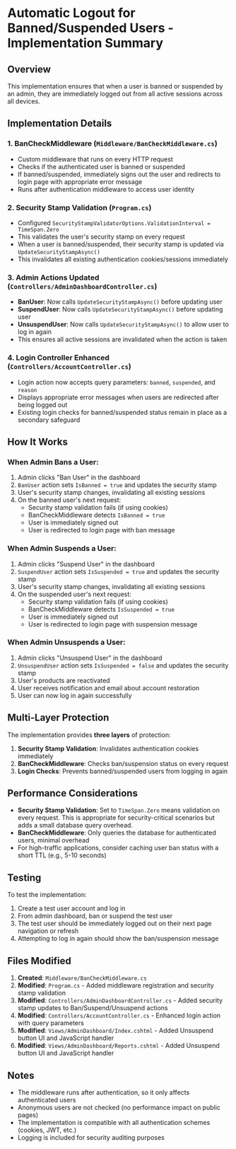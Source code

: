 # Automatic Logout for Banned/Suspended Users - Implementation Summary

## Overview
This implementation ensures that when a user is banned or suspended by an admin, they are immediately logged out from all active sessions across all devices.

## Implementation Details

### 1. **BanCheckMiddleware** (`Middleware/BanCheckMiddleware.cs`)
- Custom middleware that runs on every HTTP request
- Checks if the authenticated user is banned or suspended
- If banned/suspended, immediately signs out the user and redirects to login page with appropriate error message
- Runs after authentication middleware to access user identity

### 2. **Security Stamp Validation** (`Program.cs`)
- Configured `SecurityStampValidatorOptions.ValidationInterval = TimeSpan.Zero`
- This validates the user's security stamp on every request
- When a user is banned/suspended, their security stamp is updated via `UpdateSecurityStampAsync()`
- This invalidates all existing authentication cookies/sessions immediately

### 3. **Admin Actions Updated** (`Controllers/AdminDashboardController.cs`)
- **BanUser**: Now calls `UpdateSecurityStampAsync()` before updating user
- **SuspendUser**: Now calls `UpdateSecurityStampAsync()` before updating user
- **UnsuspendUser**: Now calls `UpdateSecurityStampAsync()` to allow user to log in again
- This ensures all active sessions are invalidated when the action is taken

### 4. **Login Controller Enhanced** (`Controllers/AccountController.cs`)
- Login action now accepts query parameters: `banned`, `suspended`, and `reason`
- Displays appropriate error messages when users are redirected after being logged out
- Existing login checks for banned/suspended status remain in place as a secondary safeguard

## How It Works

### When Admin Bans a User:
1. Admin clicks "Ban User" in the dashboard
2. `BanUser` action sets `IsBanned = true` and updates the security stamp
3. User's security stamp changes, invalidating all existing sessions
4. On the banned user's next request:
   - Security stamp validation fails (if using cookies)
   - BanCheckMiddleware detects `IsBanned = true`
   - User is immediately signed out
   - User is redirected to login page with ban message

### When Admin Suspends a User:
1. Admin clicks "Suspend User" in the dashboard
2. `SuspendUser` action sets `IsSuspended = true` and updates the security stamp
3. User's security stamp changes, invalidating all existing sessions
4. On the suspended user's next request:
   - Security stamp validation fails (if using cookies)
   - BanCheckMiddleware detects `IsSuspended = true`
   - User is immediately signed out
   - User is redirected to login page with suspension message

### When Admin Unsuspends a User:
1. Admin clicks "Unsuspend User" in the dashboard
2. `UnsuspendUser` action sets `IsSuspended = false` and updates the security stamp
3. User's products are reactivated
4. User receives notification and email about account restoration
5. User can now log in again successfully

## Multi-Layer Protection

The implementation provides **three layers** of protection:

1. **Security Stamp Validation**: Invalidates authentication cookies immediately
2. **BanCheckMiddleware**: Checks ban/suspension status on every request
3. **Login Checks**: Prevents banned/suspended users from logging in again

## Performance Considerations

- **Security Stamp Validation**: Set to `TimeSpan.Zero` means validation on every request. This is appropriate for security-critical scenarios but adds a small database query overhead.
- **BanCheckMiddleware**: Only queries the database for authenticated users, minimal overhead
- For high-traffic applications, consider caching user ban status with a short TTL (e.g., 5-10 seconds)

## Testing

To test the implementation:

1. Create a test user account and log in
2. From admin dashboard, ban or suspend the test user
3. The test user should be immediately logged out on their next page navigation or refresh
4. Attempting to log in again should show the ban/suspension message

## Files Modified

1. **Created**: `Middleware/BanCheckMiddleware.cs`
2. **Modified**: `Program.cs` - Added middleware registration and security stamp validation
3. **Modified**: `Controllers/AdminDashboardController.cs` - Added security stamp updates to Ban/Suspend/Unsuspend actions
4. **Modified**: `Controllers/AccountController.cs` - Enhanced login action with query parameters
5. **Modified**: `Views/AdminDashboard/Index.cshtml` - Added Unsuspend button UI and JavaScript handler
6. **Modified**: `Views/AdminDashboard/Reports.cshtml` - Added Unsuspend button UI and JavaScript handler

## Notes

- The middleware runs after authentication, so it only affects authenticated users
- Anonymous users are not checked (no performance impact on public pages)
- The implementation is compatible with all authentication schemes (cookies, JWT, etc.)
- Logging is included for security auditing purposes
